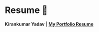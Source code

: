 # **Resume** 📃

**Kirankumar Yadav** | [**My Portfolio Resume**](https://iamkirankumaryadav.github.io/Resume/)
